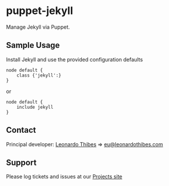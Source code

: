 puppet-jekyll
=============

Manage Jekyll via Puppet.

## Sample Usage
Install Jekyll and use the provided configuration defaults
```
node default {
	class {'jekyll':}
}
```
or
```
node default {
	include jekyll
}
```

Contact
-------

Principal developer:
	[Leonardo Thibes](http://leonardothibes.com) => [eu@leonardothibes.com](mailto:eu@leonardothibes.com)

Support
-------

Please log tickets and issues at our [Projects site](https://github.com/leonardothibes/puppet-jekyll/issues)
